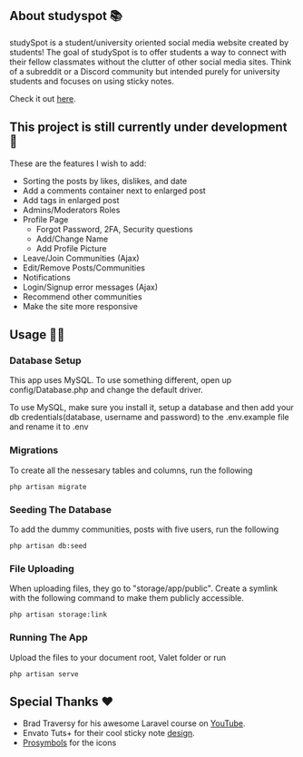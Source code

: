 ## About studyspot 📚

studySpot is a student/university oriented social media website created by students! The goal of studySpot is to offer students a way to connect with their fellow classmates without the clutter of other social media sites. Think of a subreddit or a Discord community but intended purely for university students and focuses on using sticky notes.

Check it out [here](http://studyspot.herokuapp.com/).

## This project is still currently under development 🚧

These are the features I wish to add:

- Sorting the posts by likes, dislikes, and date
- Add a comments container next to enlarged post
- Add tags in enlarged post
- Admins/Moderators Roles
- Profile Page
	- Forgot Password, 2FA, Security questions
	- Add/Change Name
	- Add Profile Picture
- Leave/Join Communities (Ajax) 
- Edit/Remove Posts/Communities
- Notifications
- Login/Signup error messages (Ajax)
- Recommend other communities
- Make the site more responsive

## Usage 🧑‍💻

### Database Setup
This app uses MySQL. To use something different, open up config/Database.php and change the default driver.

To use MySQL, make sure you install it, setup a database and then add your db credentials(database, username and password) to the .env.example file and rename it to .env

### Migrations
To create all the nessesary tables and columns, run the following
```
php artisan migrate
```

### Seeding The Database
To add the dummy communities, posts with five users, run the following
```
php artisan db:seed
```

### File Uploading
When uploading files, they go to "storage/app/public". Create a symlink with the following command to make them publicly accessible.
```
php artisan storage:link
```

### Running The App
Upload the files to your document root, Valet folder or run 
```
php artisan serve
```

## Special Thanks ❤️
- Brad Traversy for his awesome Laravel course on [YouTube](https://www.youtube.com/watch?v=MYyJ4PuL4pY).
- Envato Tuts+ for their cool sticky note [design](https://codepen.io/tutsplus/pen/qBqWrqx).
- [Prosymbols](https://www.flaticon.com/authors/prosymbols) for the icons
